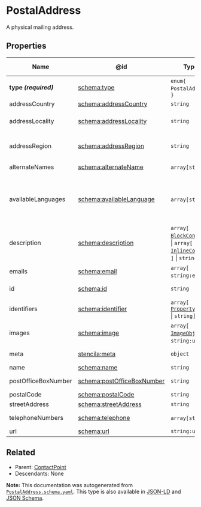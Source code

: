 # PostalAddress

A physical mailing address.

## Properties

| Name                  | @id                                                                  | Type                                                                                                               | Description                                                                                                     | Inherited from                      |
| --------------------- | -------------------------------------------------------------------- | ------------------------------------------------------------------------------------------------------------------ | --------------------------------------------------------------------------------------------------------------- | ----------------------------------- |
| **type _(required)_** | [schema:type](https://schema.org/type)                               | `enum{`​`PostalAddress`​`}`                                                                                        | The name of the type.                                                                                           | [Entity](./Entity.md)               |
| addressCountry        | [schema:addressCountry](https://schema.org/addressCountry)           | `string`                                                                                                           | The country.                                                                                                    | [PostalAddress](./PostalAddress.md) |
| addressLocality       | [schema:addressLocality](https://schema.org/addressLocality)         | `string`                                                                                                           | The locality in which the street address is, and which is in the region.                                        | [PostalAddress](./PostalAddress.md) |
| addressRegion         | [schema:addressRegion](https://schema.org/addressRegion)             | `string`                                                                                                           | The region in which the locality is, and which is in the country.                                               | [PostalAddress](./PostalAddress.md) |
| alternateNames        | [schema:alternateName](https://schema.org/alternateName)             | `array[`​`string`​`]`                                                                                              | Alternate names (aliases) for the item.                                                                         | [Thing](./Thing.md)                 |
| availableLanguages    | [schema:availableLanguage](https://schema.org/availableLanguage)     | `array[`​`string`​`]`                                                                                              | Languages (human not programming) in which it is possible to communicate with the organization/department etc.  | [ContactPoint](./ContactPoint.md)   |
| description           | [schema:description](https://schema.org/description)                 | `array[`​[`BlockContent`](./BlockContent.md)​`]` \| `array[`​[`InlineContent`](./InlineContent.md)​`]` \| `string` | A description of the item.                                                                                      | [Thing](./Thing.md)                 |
| emails                | [schema:email](https://schema.org/email)                             | `array[`​`string:email`​`]`                                                                                        | Email address for correspondence.                                                                               | [ContactPoint](./ContactPoint.md)   |
| id                    | [schema:id](https://schema.org/id)                                   | `string`                                                                                                           | The identifier for this item.                                                                                   | [Entity](./Entity.md)               |
| identifiers           | [schema:identifier](https://schema.org/identifier)                   | `array[`​[`PropertyValue`](./PropertyValue.md) \| `string`​`]`                                                     | Any kind of identifier for any kind of Thing.                                                                   | [Thing](./Thing.md)                 |
| images                | [schema:image](https://schema.org/image)                             | `array[`​[`ImageObject`](./ImageObject.md) \| `string:uri`​`]`                                                     | Images of the item.                                                                                             | [Thing](./Thing.md)                 |
| meta                  | [stencila:meta](https://schema.stenci.la/meta.jsonld)                | `object`                                                                                                           | Metadata associated with this item.                                                                             | [Entity](./Entity.md)               |
| name                  | [schema:name](https://schema.org/name)                               | `string`                                                                                                           | The name of the item.                                                                                           | [Thing](./Thing.md)                 |
| postOfficeBoxNumber   | [schema:postOfficeBoxNumber](https://schema.org/postOfficeBoxNumber) | `string`                                                                                                           | The post office box number.                                                                                     | [PostalAddress](./PostalAddress.md) |
| postalCode            | [schema:postalCode](https://schema.org/postalCode)                   | `string`                                                                                                           | The postal code.                                                                                                | [PostalAddress](./PostalAddress.md) |
| streetAddress         | [schema:streetAddress](https://schema.org/streetAddress)             | `string`                                                                                                           | The street address.                                                                                             | [PostalAddress](./PostalAddress.md) |
| telephoneNumbers      | [schema:telephone](https://schema.org/telephone)                     | `array[`​`string`​`]`                                                                                              | Telephone numbers for the contact point.                                                                        | [ContactPoint](./ContactPoint.md)   |
| url                   | [schema:url](https://schema.org/url)                                 | `string:uri`                                                                                                       | The URL of the item.                                                                                            | [Thing](./Thing.md)                 |

## Related

-   Parent: [ContactPoint](./ContactPoint.md)
-   Descendants: None

**Note:** This documentation was autogenerated from [`PostalAddress.schema.yaml`](https://github.com/stencila/schema/blob/master/schema/PostalAddress.schema.yaml). This type is also available in [JSON-LD](https://schema.org/PostalAddress) and [JSON Schema](https://schema.stenci.la/PostalAddress.schema.json).
